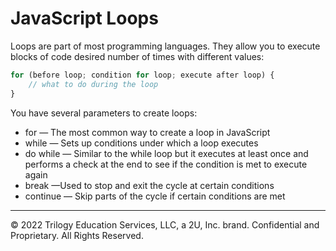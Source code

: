 # JavaScript Loops
Loops are part of most programming languages. They allow you to execute blocks of code desired number of times with different values:

```js
for (before loop; condition for loop; execute after loop) {
    // what to do during the loop
}
```

You have several parameters to create loops:

* for — The most common way to create a loop in JavaScript
* while — Sets up conditions under which a loop executes
* do while — Similar to the while loop but it executes at least once and performs a check at the end to see if the condition is met to execute again
* break —Used to stop and exit the cycle at certain conditions
* continue — Skip parts of the cycle if certain conditions are met

---
© 2022 Trilogy Education Services, LLC, a 2U, Inc. brand. Confidential and Proprietary. All Rights Reserved.